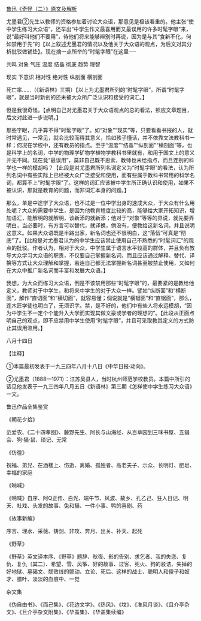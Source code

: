 [鲁迅《奇怪（二）》原文及解析](https://www.vrrw.net/wx/8529.html)

尤墨君②先生以教师的资格参加着讨论大众语，那意见是极该看重的。他主张“使中学生练习大众语”，还举出“中学生作文最喜用而又最误用的许多时髦字眼”来，说“最好叫他们不要用”，待他们将来能够辨别时再说，因为是与其“食新不化，何如禁用于先”的【以上叙述尤墨君的情况以及他关于大众语的观点，为后文对其分析批驳做铺垫】。现在摘一点所举的“时髦字眼”在这里──



共鸣 对象 气压 温度 结晶 彻底 趋势 理智

现实 下意识 相对性 绝对性 纵剖面 横剖面

死亡率……（《新语林》三期）【以上为尤墨君所列的“时髦字眼”。所谓“时髦字眼”，就是当时新创的还未被大众所广泛认识和接受的词汇。】

但是我很奇怪。【点明自己对尤墨君关于大众语观点的总的看法，照应文章题目，后文对此进一步说明。】

那些字眼，几乎算不得“时髦字眼”了。如“对象”“现实”等，只要看看书报的人，就时常遇见，一常见，就会比较而得其意义，恰如孩子懂话，并不依靠文法教科书一样；何况在学校中，还有教员的指点。至于“温度”“结晶”“纵剖面”“横剖面”等，也是科学上的名词，中学的物理学矿物学植物学教科书里就有，和用于国文上的意义并无不同。现在竟“最误用”，莫非自己既不思索，教师也未给指点，而且连别的科学也一样的模胡吗？【此段是对尤墨君所列名词定义为“时髦字眼”的看法，认为所列名词中有些实际上已经被大众广泛接受和使用，而有些属于教科书常用的科学名词，都算不上“时髦字眼”了。这样的词汇应该被中学生所正确认识和使用，如果不被认识，那就是教育的问题，而非词汇本身的问题。】

那么，单是中途学了大众语，也不过是一位中学出身的速成大众，于大众有什么用处呢？大众的需要中学生，是因为他教育程度比较的高，能够给大家开拓知识，增加语汇，能解明的就解明，该新添的就新添；他对于“对象”等等的界说，就先要弄明白，当必要时，有方言可以替代，就译换，倘没有，便教给这新名词，并且说明这意义。如果大众语既是半路出家，新名词也还不很明白，这“落伍”可真是“彻底”了。【此段是对尤墨君认为的中学生应该禁止使用自己不熟悉的“时髦词汇”的观点的批驳。作者认为，相对于大众，中学生属于语言水平较高的群体，并且负有教导大众学习大众语的职责，不仅要自己掌握新名词，而且应该通过解释、替代、译换等方式让大众理解和掌握，若连自己都无法掌握新名词甚至被禁止使用，又如何在大众中推广新名词而丰富和发展大众语。】

我想，为大众而练习大众语，倒是不该禁用那些“时髦字眼”的，最要紧的是教给他定义，教师对于中学生，和将来中学生的对于大众一样。譬如“纵断面”和“横断面”，解作“直切面”和“横切面”，就容易懂；倘说就是“横锯面”和“直锯面”，那么，连木匠学徒也明白了，无须识字。禁，是不好的，他们中有些人将永远模胡，“因为中学生不一定个个能升入大学而实现其做文豪或学者的理想的”。【此段从正面点明自己的观点，即不应禁用中学生使用“时髦字眼”，并且可采取教其定义的方式防止其误用滥用。】

八月十四日



【注释】

①本篇最初发表于一九三四年八月十八日《中华日报·动向》。

②尤墨君（1888—1971）：江苏吴县人，当时杭州师范学校教员。本篇中所引的话见他发表于一九三四年八月五日《新语林》第三期《怎样使中学生练习大众语》一文。

鲁迅作品全集鉴赏

《朝花夕拾》

范爱农、《二十四孝图》、藤野先生、阿长与山海经、从百草园到三味书屋、五猖会、狗·猫·鼠、琐记、无常

《仿徨》

祝福、弟兄、在酒楼上、伤逝、离婚、孤独者、高老夫子、示众、长明灯、肥皂、幸福的家庭

《呐喊》

《呐喊》自序、阿Q正传、白光、端午节、风波、故乡、孔乙己、狂人日记、明天、社戏、头发的故事、兔和猫、一件小事、鸭的喜剧、药

《故事新编》

序言、理水、采薇、铸剑、非攻、奔月、出关、补天、起死

《野草》

《野草》英文译本序、《野草》题辞、秋夜、影的告别、求乞者、我的失恋、复仇、复仇〔其二〕、希望、雪、风筝、好的故事、过客、死火、狗的驳诘、失掉的好地狱、墓碣文、颓败线的颤动、立论、死后、这样的战士、聪明人和傻子和奴才、腊叶、淡淡的血痕中、一觉

杂文集

《伪自由书》、《而己集》、《花边文学》、《热风》、《坟》、《准风月谈》、《且介亭杂文》、《且介亭杂文附集》、《华盖集》、《华盖集续编》

